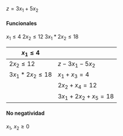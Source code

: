 $z = 3x_1 + 5x_2$

#### Funcionales
$x_1 \leqslant 4$
$2x_2 \leqslant 12$
$3x_1 * 2x_2 \leqslant 18$

| $x_1 \leqslant 4$          |                          |
| -------------------------- | ------------------------ |
| $2x_2 \leqslant 12$        | $z - 3x_1 - 5x_2$        |
| $3x_1 * 2x_2 \leqslant 18$ | $x_1 + x_3 = 4$          |
|                            | $2x_2 + x_4 = 12$        |
|                            | $3x_1 + 2x_2 + x_5 = 18$ |


#### No negatividad
$x_1$, $x_2 \geq 0$
